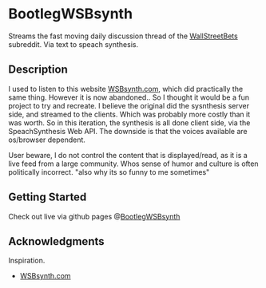 # BootlegWSBsynth

Streams the fast moving daily discussion thread of the [WallStreetBets](https://www.reddit.com/r/wallstreetbets/) subreddit. Via text to speach synthesis. 

## Description

I used to listen to this website [WSBsynth.com](https://wsbsynth.com), which did practically the same thing. However it is now abandoned.. So I thought it would be a fun project to try and recreate.
I believe the original did the sysnthesis server side, and streamed to the clients. Which was probably more costly than it was worth. So in this iteration, the synthesis is all done client side, via the SpeachSynthesis Web API. The downside is that the voices available are os/browser dependent.  

User beware, I do not control the content that is displayed/read, as it is a live feed from a large community. Whos sense of humor and culture is often politically incorrect. "also why its so funny to me sometimes"

## Getting Started

Check out live via github pages @[BootlegWSBsynth](https://rac22.github.io/bootlegWSBsynth/)


## Acknowledgments

Inspiration.
* [WSBsynth.com](https://wsbsynth.com)
